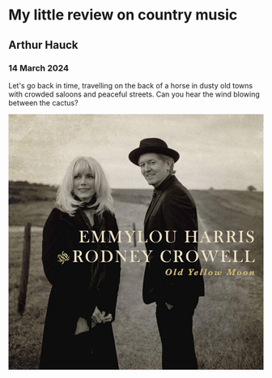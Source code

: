 # My little review on country music

## Arthur Hauck
### 14 March 2024

Let's go back in time, travelling on the back of a horse in dusty old towns with crowded saloons and peaceful streets. Can you hear the wind blowing between the cactus?

![cover_art](articles/album_cover.jpg)
